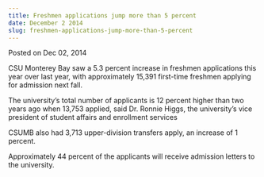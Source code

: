 ```yaml
---
title: Freshmen applications jump more than 5 percent
date: December 2 2014
slug: freshmen-applications-jump-more-than-5-percent
---
```


 



<span class="date">Posted on Dec 02, 2014    </span>
<p>CSU Monterey Bay saw a 5.3 percent increase in freshmen
applications this year over last year, with approximately 15,391
first-time freshmen applying for admission next fall.</p>
<p>The university&#x2019;s total number of applicants is 12 percent higher
than two years ago when 13,753 applied, said Dr. Ronnie Higgs, the
university&#x2019;s vice president of student affairs and enrollment
services</p>
<p>CSUMB also had 3,713 upper-division transfers apply, an increase
of 1 percent.</p>
<p>Approximately 44 percent of the applicants will receive
admission letters to the university.</p>
<p><br>
&#xA0;</br></p>





 

